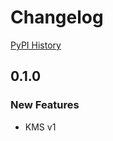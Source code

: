 # Changelog

[PyPI History][1]

[1]: https://pypi.org/project/google-cloud-kms/#history

## 0.1.0

### New Features
- KMS v1


